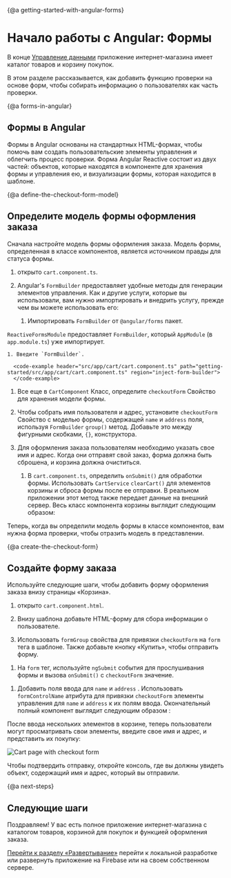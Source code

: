 {@a getting-started-with-angular-forms}
# Начало работы с Angular: Формы

В конце [Управление данными](start/start-data "Getting Started: Managing Data") приложение интернет-магазина имеет каталог товаров и корзину покупок.

В этом разделе рассказывается, как добавить функцию проверки на основе форм, чтобы собирать информацию о пользователях как часть проверки.

{@a forms-in-angular}
## Формы в Angular

Формы в Angular основаны на стандартных HTML-формах, чтобы помочь вам создать пользовательские элементы управления и облегчить процесс проверки. Форма Angular Reactive состоит из двух частей: объектов, которые находятся в компоненте для хранения формы и управления ею, и визуализации формы, которая находится в шаблоне.

{@a define-the-checkout-form-model}
## Определите модель формы оформления заказа

Сначала настройте модель формы оформления заказа. Модель формы, определенная в классе компонентов, является источником правды для статуса формы.

1. открыто `cart.component.ts`.

1. Angular's `FormBuilder` предоставляет удобные методы для генерации элементов управления. Как и другие услуги, которые вы использовали, вам нужно импортировать и внедрить услугу, прежде чем вы можете использовать его:

    1. Импортировать `FormBuilder` от `@angular/forms` пакет.

      <code-example header="src/app/cart/cart.component.ts" path="getting-started/src/app/cart/cart.component.ts" region="imports">
      </code-example>

 `ReactiveFormsModule` предоставляет `FormBuilder`, который `AppModule` (в `app.module.ts`) уже импортирует.

    1. Введите `FormBuilder`.

      <code-example header="src/app/cart/cart.component.ts" path="getting-started/src/app/cart/cart.component.ts" region="inject-form-builder">
      </code-example>

1. Все еще в `CartComponent` Класс, определите `checkoutForm` Свойство для хранения модели формы.

    <code-example header="src/app/cart/cart.component.ts" path="getting-started/src/app/cart/cart.component.ts" region="checkout-form">
    </code-example>

1. Чтобы собрать имя пользователя и адрес, установите `checkoutForm` Свойство с моделью формы, содержащей `name` и `address` поля, используя `FormBuilder` `group()` метод. Добавьте это между фигурными скобками, `{}`,
конструктора.

    <code-example header="src/app/cart/cart.component.ts" path="getting-started/src/app/cart/cart.component.ts" region="checkout-form-group"></code-example>

1. Для оформления заказа пользователям необходимо указать свое имя и адрес. Когда они отправят свой заказ, форма должна быть сброшена, и корзина должна очиститься.

    1. В `cart.component.ts`, определить `onSubmit()` для обработки формы. Использовать `CartService` `clearCart()` для элементов корзины и сброса формы после ее отправки. В реальном приложении этот метод также передает данные на внешний сервер. Весь класс компонента корзины выглядит следующим образом:

    <code-example header="src/app/cart/cart.component.ts" path="getting-started/src/app/cart/cart.component.ts">
    </code-example>

Теперь, когда вы определили модель формы в классе компонентов, вам нужна форма проверки, чтобы отразить модель в представлении.

{@a create-the-checkout-form}
## Создайте форму заказа

Используйте следующие шаги, чтобы добавить форму оформления заказа внизу страницы «Корзина».

1. открыто `cart.component.html`.

1. Внизу шаблона добавьте HTML-форму для сбора информации о пользователе.

1. Использовать `formGroup` свойства для привязки `checkoutForm` на `form` тега в шаблоне. Также добавьте кнопку «Купить», чтобы отправить форму.

  <code-example header="src/app/cart/cart.component.html" path="getting-started/src/app/cart/cart.component.3.html" region="checkout-form">
  </code-example>

1. На `form` тег, используйте `ngSubmit` события для прослушивания формы и вызова `onSubmit()` с `checkoutForm` значение.

  <code-example path="getting-started/src/app/cart/cart.component.html" header="src/app/cart/cart.component.html (cart component template detail)" region="checkout-form-1">
  </code-example>

1. Добавить поля ввода для `name` и `address` . Использовать `formControlName` атрибута для привязки `checkoutForm` элементы управления для `name` и `address` к их полям ввода. Окончательный полный компонент выглядит следующим образом :

  <code-example path="getting-started/src/app/cart/cart.component.html" header="src/app/cart/cart.component.html" region="checkout-form-2">
  </code-example>

После ввода нескольких элементов в корзине, теперь пользователи могут просматривать свои элементы, введите свое имя и адрес, и представить их покупку:

<div class="lightbox">
  <img src='generated/images/guide/start/cart-with-items-and-form.png' alt="Cart page with checkout form">
</div>

Чтобы подтвердить отправку, откройте консоль, где вы должны увидеть объект, содержащий имя и адрес, который вы отправили.

{@a next-steps}
## Следующие шаги

Поздравляем! У вас есть полное приложение интернет-магазина с каталогом товаров, корзиной для покупок и функцией оформления заказа.

[Перейти к разделу «Развертывание»](start/start-deployment "Getting Started: Deployment") перейти к локальной разработке или развернуть приложение на Firebase или на своем собственном сервере.
